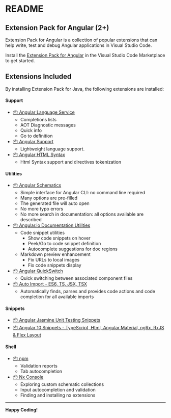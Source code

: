 # README

## Extension Pack for Angular (2+)

Extension Pack for Angular is a collection of popular extensions that can help write, test and debug Angular applications in Visual Studio Code.

Install the [Extension Pack for Angular](https://code.visualstudio.com/docs/languages/java) in the Visual Studio Code Marketplace to get started.


## Extensions Included

By installing Extension Pack for Java, the following extensions are installed:

#### Support

- [📦 Angular Language Service](https://marketplace.visualstudio.com/items?itemName=Angular.ng-template)
  - Completions lists
  - AOT Diagnostic messages
  - Quick info
  - Go to definition
- [📦 Angular Support](https://marketplace.visualstudio.com/items?itemName=vismalietuva.vscode-angular-support)
  - Lightweight language support.
- [📦 Angular HTML Syntax](https://marketplace.visualstudio.com/items?itemName=dannymcgee.ng-html)
  - Html Syntax support and directives tokenization

#### Utilities

- [📦 Angular Schematics](https://marketplace.visualstudio.com/items?itemName=cyrilletuzi.angular-schematics)
  - Simple interface for Angular CLI: no command line required
  - Many options are pre-filled
  - The generated file will auto open
  - No more typo errors
  - No more search in documentation: all options available are described
- [📦 Angular.io Documentation Utilities](https://marketplace.visualstudio.com/items?itemName=gkalpak.aio-docs-utils)
  - Code snippet utilities
    - Show code snippets on hover
    - Peek/Go to code snippet definition
    - Autocomplete suggestions for doc regions
  - Markdown preview enhancement
    - Fix URLs to local images
    - Fix code snippets display
- [📦 Angular QuickSwitch](https://marketplace.visualstudio.com/items?itemName=erhise.vs-ng-quick-switch)
  - Quick switching between associated component files
- [📦 Auto Import - ES6, TS, JSX, TSX](https://marketplace.visualstudio.com/items?itemName=NuclleaR.vscode-extension-auto-import)
  - Automatically finds, parses and provides code actions and code completion for all available imports

#### Snippets

- [📦 Angular Jasmine Unit Testing Snippets](https://marketplace.visualstudio.com/items?itemName=madhusuthanan.angular-unit-testing-snippets)
- [📦 Angular 10 Snippets - TypeScript, Html, Angular Material, ngRx, RxJS & Flex Layout](https://marketplace.visualstudio.com/items?itemName=Mikael.Angular-BeastCode)

#### Shell

- [📦 npm](https://marketplace.visualstudio.com/items?itemName=eg2.vscode-npm-script)
  - Validation reports
  - Tab autocompletion
- [📦 Nx Console](https://marketplace.visualstudio.com/items?itemName=nrwl.angular-console)
  - Exploring custom schematic collections
  - Input autocompletion and validation
  - Finding and installing nx extensions

---

**Happy Coding!**
